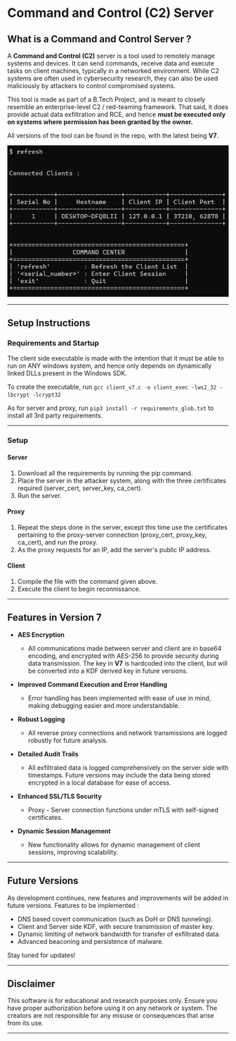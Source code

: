 # Command and Control (C2) Server

## What is a Command and Control Server ?

A **Command and Control (C2)** server is a tool used to remotely manage systems and devices. It can send commands, receive data and execute tasks on client machines, typically in a networked environment. While C2 systems are often used in cybersecurity research, they can also be used maliciously by attackers to control compromised systems. 

This tool is made as part of a B.Tech Project, and is meant to closely resemble an enterprise-level C2 / red-teaming framework.  That said, it does provide actual data exfiltration and RCE, and hence **must be executed only on systems where permission has been granted by the owner.**

All versions of the tool can be found in the repo, with the latest being **V7**.

<p align="center">
  <img src="res/example.png" alt="Example Image" />
</p>

---

## Setup Instructions

### Requirements and Startup

The client side executable is made with the intention that it must be able to run on ANY windows system, and hence only depends on dynamically linked DLLs present in the Windows SDK.

To create the executable, run `gcc client_v7.c -o client_exec -lws2_32 -lbcrypt -lcrypt32` 

As for server and proxy, run `pip3 install -r requirements_glob.txt` to install all 3rd party requirements.

--- 

### Setup 

#### Server
1. Download all the requirements by running the pip command.
2. Place the server in the attacker system, along with the three certificates required (server_cert, server_key, ca_cert).
3. Run the server.

#### Proxy
1. Repeat the steps done in the server, except this time use the certificates pertaining to the proxy-server connection (proxy_cert, proxy_key, ca_cert), and run the proxy.
2. As the proxy requests for an IP, add the server's public IP address.

#### Client
1. Compile the file with the command given above.
2. Execute the client to begin reconnissance.

---

## Features in Version 7

* **AES Encryption**  
  - All communications made between server and client are in base64 encoding, and encrypted with AES-256 to provide security during data transmission.  The key in **V7** is hardcoded into the client, but will be converted into a KDF derived key in future versions.

* **Improved Command Execution and Error Handling**  
  - Error handling has been implemented with ease of use in mind, making debugging easier and more understandable.

* **Robust Logging**  
  - All reverse proxy connections and network transmissions are logged robustly for future analysis.

* **Detailed Audit Trails**  
  - All exfiltrated data is logged comprehensively on the server side with timestamps.  Future versions may include the data being stored encrypted in a local database for ease of access.

* **Enhanced SSL/TLS Security**  
  - Proxy - Server connection functions under mTLS with self-signed certificates.

* **Dynamic Session Management**  
  - New functionality allows for dynamic management of client sessions, improving scalability.

---

## Future Versions

As development continues, new features and improvements will be added in future versions.
Features to be implemented :
- DNS based covert communication (such as DoH or DNS tunneling).
- Client and Server side KDF, with secure transmission of master key.
- Dynamic limiting of network bandwidth for transfer of exfiltrated data.
- Advanced beaconing and persistence of malware.

Stay tuned for updates!

---

## Disclaimer

This software is for educational and research purposes only. Ensure you have proper authorization before using it on any network or system. The creators are not responsible for any misuse or consequences that arise from its use.

---
